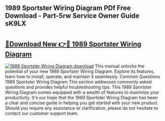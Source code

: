 ## 1989 Sportster Wiring Diagram PDf Free Download - Part-5rw Service Owner Guide sK9LX

# <h2><a href="http://dfufa9z.blite.top/?on=1989+Sportster+Wiring+Diagram">🔗Download New 👉🔴 1989 Sportster Wiring Diagram</a></h2>

[![1989 Sportster Wiring Diagram download](https://i.imgur.com/lujVjoI.png)](http://dfufa9z.blite.top/?on=1989+Sportster+Wiring+Diagram)
This manual unlocks the potential of your new 1989 Sportster Wiring Diagram. Explore its features, learn how to install, operate, and maintain it seamlessly. Common Questions 1989 Sportster Wiring Diagram This section addresses commonly asked questions and provides helpful troubleshooting tips. This 1989 Sportster Wiring Diagram comes equipped with a wealth of features to maximize your productivity. It's our hope that the 1989 Sportster Wiring Diagram has been a clear and concise guide in helping you get started with your new product. Should you require any assistance or clarification, please do not hesitate to contact our customer support team.

